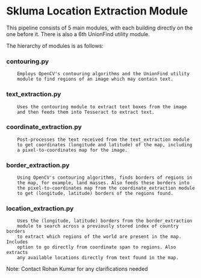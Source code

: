 # Skluma Location Extraction Module

This pipeline consists of 5 main modules, with each building directly
on the one before it. There is also a 6th UnionFind utility module.

The hierarchy of modules is as follows:

### contouring.py
        Employs OpenCV's contouring algorithms and the UnionFind utility
        module to find regions of an image which may contain text.

### text_extraction.py
        Uses the contouring module to extract text boxes from the image
        and then feeds them into Tesseract to extract text.

### coordinate_extraction.py
        Post-processes the text received from the text_extraction module
        to get coordinates (longitude and latitude) of the map, including
        a pixel-to-coordinates map for the image.

### border_extraction.py
        Using OpenCV's contouring algorithms, finds borders of regions in
        the map, for example, land masses. Also feeds these borders into
        the pixel-to-coordinates map from the coordinate_extraction module
        to get (longitude, latitude) borders of the regions found.

### location_extraction.py
        Uses the (longitude, latitude) borders from the border_extraction
        module to search across a previously stored index of country borders
        to extract which regions of the world are present in the map. Includes
        option to go directly from coordinate span to regions. Also extracts
        any available locations directly from text found in the map.


Note: Contact Rohan Kumar for any clarifications needed
